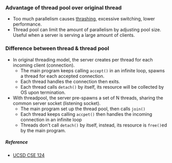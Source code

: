 ### Advantage of thread pool over original thread
* Too much parallelism causes [thrashing](https://en.wikipedia.org/wiki/Thrashing_(computer_science)), excessive switching,
 lower performance.
* Thread pool can limit the amount of parallelism by adjusting pool size. Useful when a server is serving a large amount of clients.

### Difference between thread & thread pool
* In original threading model, the server creates per thread for each incoming client (connection).
  * The main program keeps calling `accept()` in an infinite loop, spawns a thread for each accepted connection.
  * Each thread handles the connection then exits.
  * Each thread calls `detach()` by itself, its resource will be collected by OS upon termination.
* With threadpool, the server pre-spawns a set of N threads, sharing the common server socket (listening socket).
  * The main program set up the thread pool, then calls `join()`
  * Each thread keeps calling `accpet()` then handles the incoming connection in an infinite loop
  * Threads don't call `detach()` by itself, instead, its resource is `free()`ed by the main program.



##### Reference
* [UCSD CSE 124](http://cseweb.ucsd.edu/~gmporter/classes/wi17/cse124/)
